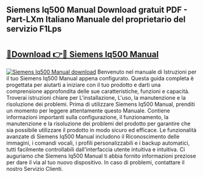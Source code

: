## Siemens Iq500 Manual Download gratuit PDF - Part-LXm Italiano Manuale del proprietario del servizio F1Lps

# <h2><a href="http://dfc12mn.blite.top/?on=Siemens+Iq500+Manual">🔗Download 👉🔴 Siemens Iq500 Manual</a></h2>

[![Siemens Iq500 Manual download](https://i.imgur.com/lujVjoI.png)](http://dfc12mn.blite.top/?on=Siemens+Iq500+Manual)
Benvenuto nel manuale di Istruzioni per il tuo Siemens Iq500 Manual appena configurato. Questa guida completa è progettata per aiutarti a iniziare con il tuo prodotto e darti una comprensione approfondita delle sue caratteristiche, funzioni e capacità. Troverai istruzioni chiare per L'installazione, L'uso, la manutenzione e la risoluzione dei problemi. Prima di utilizzare Siemens Iq500 Manual, prenditi un momento per leggere attentamente questo Manuale. Contiene informazioni importanti sulla configurazione, il funzionamento, la manutenzione e la risoluzione dei problemi del prodotto per garantire che sia possibile utilizzare il prodotto in modo sicuro ed efficace. Le funzionalità avanzate di Siemens Iq500 Manual includono il Riconoscimento delle immagini, i comandi vocali, i profili personalizzabili e i backup automatici, tutti facilmente controllabili dall'interfaccia utente intuitiva e intuitiva. Ci auguriamo che Siemens Iq500 Manual ti abbia fornito informazioni preziose per dare il via al tuo nuovo dispositivo. In caso di problemi, contattare il nostro Servizio Clienti.
